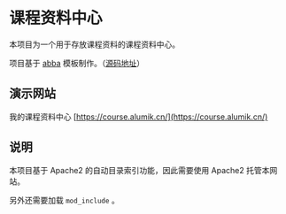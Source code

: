 # 课程资料中心

本项目为一个用于存放课程资料的课程资料中心。

项目基于 [abba](https://abba.jml.bzh/) 模板制作。（[源码地址](https://github.com/jmlemetayer/abba)）

## 演示网站

我的课程资料中心 [https://course.alumik.cn/](https://course.alumik.cn/)

## 说明

本项目基于 Apache2 的自动目录索引功能，因此需要使用 Apache2 托管本网站。

另外还需要加载 `mod_include` 。
